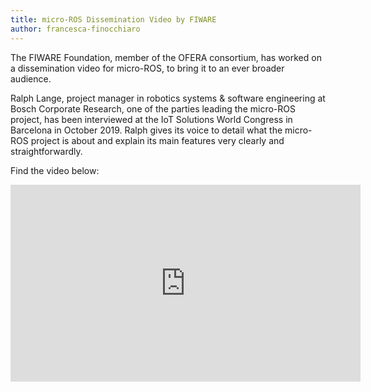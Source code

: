 ```yaml
---
title: micro-ROS Dissemination Video by FIWARE
author: francesca-finocchiaro
---
```


The FIWARE Foundation, member of the OFERA consortium, has worked on a dissemination video for micro-ROS, to bring it to an ever broader audience.

Ralph Lange, project manager in robotics systems & software engineering at Bosch Corporate Research,
one of the parties leading the micro-ROS project, has been interviewed at the IoT Solutions World Congress in Barcelona in October 2019.
Ralph gives its voice to detail what the micro-ROS project is about and explain its main features very clearly and
straightforwardly.

Find the video below:

<iframe width="560" height="315" src="https://www.youtube.com/embed/Vbab-YED2Us" frameborder="0" allow="accelerometer; autoplay; encrypted-media; gyroscope; picture-in-picture" allowfullscreen></iframe>